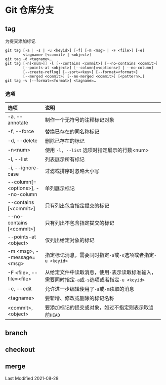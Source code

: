 # Git 仓库分支

## tag

为提交添加标记

```
git tag [-a | -s | -u <keyid>] [-f] [-m <msg> | -F <file>] [-e]
        <tagname> [<commit> | <object>]
git tag -d <tagname>…​
git tag [-n[<num>]] -l [--contains <commit>] [--no-contains <commit>]
        [--points-at <object>] [--column[=<options>] | --no-column]
        [--create-reflog] [--sort=<key>] [--format=<format>]
        [--merged <commit>] [--no-merged <commit>] [<pattern>…​]
git tag -v [--format=<format>] <tagname>…​
```

### 选项

<style>
table th:first-of-type {
    width: 24%;
}
</style>

| 选项                                | 说明                                                                                          |
| :---------------------------------- | :-------------------------------------------------------------------------------------------- |
| -a, --annotate                      | 制作一个无符号的注释标记对象                                                                  |
| -f, --force                         | 替换已存在的同名称标记                                                                        |
| -d, --delete                        | 删除已存在的标记                                                                              |
| -n\<num\>                           | 使用 `-l, --list` 选项时指定展示的行数\<num\>                                                 |
| -l, --list                          | 列表展示所有标记                                                                              |
| -i, --ignore-case                   | 过滤或排序时忽略大小写                                                                        |
| --column[=\<options\>], --no-column | 单列展示标记                                                                                  |
| --contains [\<commit\>]             | 只有列出包含指定提交的标记                                                                    |
| --no-contains [\<commit\>]          | 只有列出不包含指定提交的标记                                                                  |
| --points-at \<object\>              | 仅列出给定对象的标记                                                                          |
| -m \<msg\>, --message=\<msg\>       | 指定标记消息，需要同时指定`-a`或`-s`选项或者指定`-u <keyid>`                                  |
| -F \<file\>, --file=\<file\>        | 从给定文件中读取消息，使用`-`表示读取标准输入，需要同时指定`-a`或`-s`选项或者指定`-u <keyid>` |
| -e, --edit                          | 允许进一步编辑使用了`-a`或`-m`读取的消息                                                      |
| \<tagname\>                         | 要新增、修改或删除的标记名称                                                                  |
| \<commit\>, \<object\>              | 要添加标记的提交或对象，如过不指定则表示取当前`HEAD`                                          |

## branch

## checkout

## merge

Last Modified 2021-08-28
